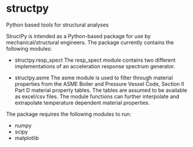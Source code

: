 # structpy
Python based tools for structural analyses

StructPy is intended as a Python-based package for use by mechanical/structural engineers. 
The package currently contains the following modules:

- structpy.resp_spect
The resp_spect module contains two different implementations of an acceleration response spectrum generator.

- structpy.asme
The asme module is used to filter through material properties from the ASME Boiler and Pressure Vessel Code, Section II Part D 
material property tables. The tables are assumed to be available as excel/csv files. The module functions can further interpolate
and extrapolate temperature dependent material properties.

The package requires the following modules to run:
- numpy
- scipy
- matplotlib
